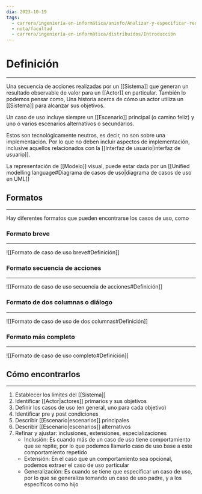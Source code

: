 ```yaml
---
dia: 2023-10-19
tags:
  - carrera/ingeniería-en-informática/aninfo/Analizar-y-especificar-requisitos
  - nota/facultad
  - carrera/ingeniería-en-informática/distribuidos/Introducción
---
```

# Definición
---
Una secuencia de acciones realizadas por un [[Sistema]] que generan un resultado observable de valor para un [[Actor]] en particular. También lo podemos pensar como, Una historia acerca de cómo un actor utiliza un [[Sistema]] para alcanzar sus objetivos. 

Un caso de uso incluye siempre un [[Escenario]] principal (o camino feliz) y uno o varios escenarios alternativos o secundarios.

Estos son tecnológicamente neutros, es decir, no son sobre una implementación. Por lo que no deben incluir aspectos de implementación, inclusive aquellos relacionados con la [[Interfaz de usuario|interfaz de usuario]].

La representación de [[Modelo]] visual, puede estar dada por un [[Unified modelling language#Diagrama de casos de uso|diagrama de casos de uso en UML]] 

## Formatos
---
Hay diferentes formatos que pueden encontrarse los casos de uso, como

### Formato breve
---
![[Formato de caso de uso breve#Definición]]

### Formato secuencia de acciones
---
![[Formato de caso de uso secuencia de acciones#Definición]]

### Formato de dos columnas o diálogo
---
![[Formato de caso de uso de dos columnas#Definición]]

### Formato más completo
---
![[Formato de caso de uso completo#Definición]]

## Cómo encontrarlos
---
1. Establecer los límites del [[Sistema]]
2. Identificar [[Actor|actores]] primarios y sus objetivos
3. Definir los casos de uso (en general, uno para cada objetivo)
4. Identificar pre y post condiciones
5. Describir [[Escenario|escenarios]] principales
6. Describir [[Escenario|escenarios]] alternativos
7. Refinar y ajustar: inclusiones, extensiones, especializaciones
	* Inclusión: Es cuando más de un caso de uso tiene comportamiento que se repite, por lo que podemos llamarlo caso de uso base a este comportamiento repetido
	* Extensión: En el caso que un comportamiento sea opcional, podemos extraer el caso de uso particular
	* Generalización: Es cuando se tiene que especificar un caso de uso, por lo que se generaliza tomando un caso de uso padre, y a los específicos como hijo 